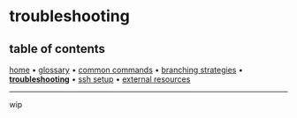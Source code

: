 # troubleshooting

## table of contents
[home](README.md) &bull;
[glossary](glossary.md) &bull;
[common commands](common_commands.md) &bull;
[branching strategies](branching_strategies.md) &bull;
**[troubleshooting](troubleshooting.md)** &bull;
[ssh setup](ssh_setup.md) &bull;
[external resources](README.md#external-resources)

---

wip
